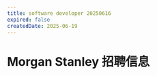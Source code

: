```yaml
---
title: software developer 20250616
expired: false
createdDate: 2025-06-19
---
```


# Morgan Stanley 招聘信息

<JobPostingTable job-posting-json-path="morgan-stanley/data/software-developer-20250616"/>
